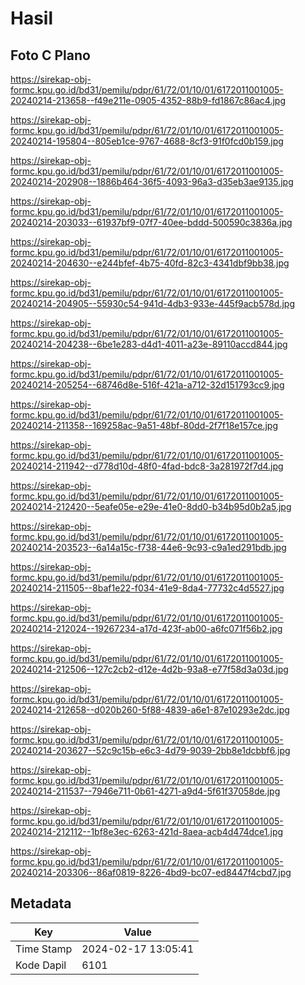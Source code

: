 # Hasil

## Foto C Plano

https://sirekap-obj-formc.kpu.go.id/bd31/pemilu/pdpr/61/72/01/10/01/6172011001005-20240214-213658--f49e211e-0905-4352-88b9-fd1867c86ac4.jpg

https://sirekap-obj-formc.kpu.go.id/bd31/pemilu/pdpr/61/72/01/10/01/6172011001005-20240214-195804--805eb1ce-9767-4688-8cf3-91f0fcd0b159.jpg

https://sirekap-obj-formc.kpu.go.id/bd31/pemilu/pdpr/61/72/01/10/01/6172011001005-20240214-202908--1886b464-36f5-4093-96a3-d35eb3ae9135.jpg

https://sirekap-obj-formc.kpu.go.id/bd31/pemilu/pdpr/61/72/01/10/01/6172011001005-20240214-203033--61937bf9-07f7-40ee-bddd-500590c3836a.jpg

https://sirekap-obj-formc.kpu.go.id/bd31/pemilu/pdpr/61/72/01/10/01/6172011001005-20240214-204630--e244bfef-4b75-40fd-82c3-4341dbf9bb38.jpg

https://sirekap-obj-formc.kpu.go.id/bd31/pemilu/pdpr/61/72/01/10/01/6172011001005-20240214-204905--55930c54-941d-4db3-933e-445f9acb578d.jpg

https://sirekap-obj-formc.kpu.go.id/bd31/pemilu/pdpr/61/72/01/10/01/6172011001005-20240214-204238--6be1e283-d4d1-4011-a23e-89110accd844.jpg

https://sirekap-obj-formc.kpu.go.id/bd31/pemilu/pdpr/61/72/01/10/01/6172011001005-20240214-205254--68746d8e-516f-421a-a712-32d151793cc9.jpg

https://sirekap-obj-formc.kpu.go.id/bd31/pemilu/pdpr/61/72/01/10/01/6172011001005-20240214-211358--169258ac-9a51-48bf-80dd-2f7f18e157ce.jpg

https://sirekap-obj-formc.kpu.go.id/bd31/pemilu/pdpr/61/72/01/10/01/6172011001005-20240214-211942--d778d10d-48f0-4fad-bdc8-3a281972f7d4.jpg

https://sirekap-obj-formc.kpu.go.id/bd31/pemilu/pdpr/61/72/01/10/01/6172011001005-20240214-212420--5eafe05e-e29e-41e0-8dd0-b34b95d0b2a5.jpg

https://sirekap-obj-formc.kpu.go.id/bd31/pemilu/pdpr/61/72/01/10/01/6172011001005-20240214-203523--6a14a15c-f738-44e6-9c93-c9a1ed291bdb.jpg

https://sirekap-obj-formc.kpu.go.id/bd31/pemilu/pdpr/61/72/01/10/01/6172011001005-20240214-211505--8baf1e22-f034-41e9-8da4-77732c4d5527.jpg

https://sirekap-obj-formc.kpu.go.id/bd31/pemilu/pdpr/61/72/01/10/01/6172011001005-20240214-212024--19267234-a17d-423f-ab00-a6fc071f56b2.jpg

https://sirekap-obj-formc.kpu.go.id/bd31/pemilu/pdpr/61/72/01/10/01/6172011001005-20240214-212506--127c2cb2-d12e-4d2b-93a8-e77f58d3a03d.jpg

https://sirekap-obj-formc.kpu.go.id/bd31/pemilu/pdpr/61/72/01/10/01/6172011001005-20240214-212658--d020b260-5f88-4839-a6e1-87e10293e2dc.jpg

https://sirekap-obj-formc.kpu.go.id/bd31/pemilu/pdpr/61/72/01/10/01/6172011001005-20240214-203627--52c9c15b-e6c3-4d79-9039-2bb8e1dcbbf6.jpg

https://sirekap-obj-formc.kpu.go.id/bd31/pemilu/pdpr/61/72/01/10/01/6172011001005-20240214-211537--7946e711-0b61-4271-a9d4-5f61f37058de.jpg

https://sirekap-obj-formc.kpu.go.id/bd31/pemilu/pdpr/61/72/01/10/01/6172011001005-20240214-212112--1bf8e3ec-6263-421d-8aea-acb4d474dce1.jpg

https://sirekap-obj-formc.kpu.go.id/bd31/pemilu/pdpr/61/72/01/10/01/6172011001005-20240214-203306--86af0819-8226-4bd9-bc07-ed8447f4cbd7.jpg


## Metadata

| Key        | Value               |
| ---------- | ------------------- |
| Time Stamp | 2024-02-17 13:05:41 |
| Kode Dapil | 6101                |




